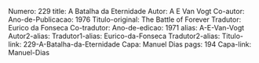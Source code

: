 Numero: 229
title: A Batalha da Eternidade
Autor: A E Van Vogt
Co-autor: 
Ano-de-Publicacao: 1976
Titulo-original: The Battle of Forever
Tradutor: Eurico da Fonseca
Co-tradutor: 
Ano-de-edicao: 1971
alias: A-E-Van-Vogt
Autor2-alias: 
Tradutor1-alias: Eurico-da-Fonseca
Tradutor2-alias: 
Titulo-link: 229-A-Batalha-da-Eternidade
Capa: Manuel Dias
pags: 194
Capa-link: Manuel-Dias